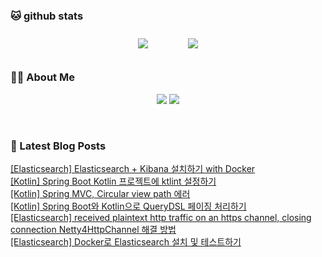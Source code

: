 
###  🐱 github stats  

<div id="main" align="center">
    <img src="https://github-readme-stats.vercel.app/api?username=peterica&count_private=true&show_icons=true&theme=radical"
        style="height: auto; margin-left: 20px; margin-right: 20px; padding: 10px;"/>
    <img src="https://github-readme-stats.vercel.app/api/top-langs/?username=peterica&layout=compact"   
        style="height: auto; margin-left: 20px; margin-right: 20px; padding: 10px;"/>
</div>

###  💁‍♀️ About Me  
<p align="center">
    <a href="https://peterica.tistory.com/"><img src="https://img.shields.io/badge/Blog-FF5722?style=flat-square&logo=Blogger&logoColor=white"/></a>
    <a href="mailto:ilovefran.ofm@gmail.com"><img src="https://img.shields.io/badge/Gmail-d14836?style=flat-square&logo=Gmail&logoColor=white&link=ilovefran.ofm@gmail.com"/></a>
</p>

<br>

### 📕 Latest Blog Posts   

<a href ="https://peterica.tistory.com/727"> [Elasticsearch] Elasticsearch + Kibana 설치하기 with Docker </a> <br><a href ="https://peterica.tistory.com/738"> [Kotlin] Spring Boot Kotlin 프로젝트에 ktlint 설정하기 </a> <br><a href ="https://peterica.tistory.com/737"> [Kotlin] Spring MVC, Circular view path 에러 </a> <br><a href ="https://peterica.tistory.com/736"> [Kotlin] Spring Boot와 Kotlin으로 QueryDSL 페이징 처리하기 </a> <br><a href ="https://peterica.tistory.com/726"> [Elasticsearch] received plaintext http traffic on an https channel, closing connection Netty4HttpChannel 해결 방법 </a> <br><a href ="https://peterica.tistory.com/725"> [Elasticsearch] Docker로 Elasticsearch 설치 및 테스트하기 </a> <br>